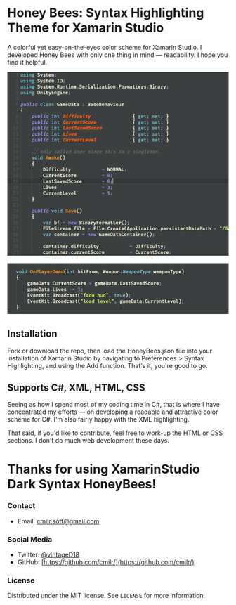 # Honey Bees: Syntax Highlighting Theme for Xamarin Studio
A colorful yet easy-on-the-eyes color scheme for Xamarin Studio. I developed Honey Bees with 
only one thing in mind — readability. I hope you find it helpful. 

![](screenshot_class.png)

![](screenshot_method.png)

## Installation

Fork or download the repo, then load the HoneyBees.json file into your installation of Xamarin Studio 
by navigating to Preferences > Syntax Highlighting, and using the Add function. That's it, you're good to go.

## Supports C#, XML, HTML, CSS

Seeing as how I spend most of my coding time in C#, that is where I have concentrated my efforts — on developing a readable
and attractive color scheme for C#. I'm also fairly happy with the XML highlighting.

That said, if you'd like to contribute, feel free to work-up the HTML or CSS sections. I don't do much web development
these days.

# Thanks for using XamarinStudio Dark Syntax HoneyBees!

### Contact
- Email: cmilr.soft@gmail.com

### Social Media
- Twitter: [@vintageD18](https://twitter.com/vintageD18)
- GitHub: [https://github.com/cmilr/](https://github.com/cmilr/)

### License
Distributed under the MIT license. See ``LICENSE`` for more information.
